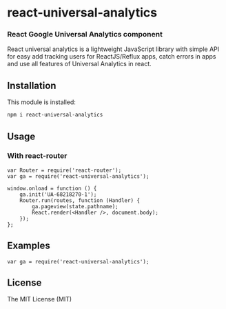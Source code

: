 # react-universal-analytics

### React Google Universal Analytics component

React universal analytics is a lightweight JavaScript library with simple API for easy add tracking users for ReactJS/Reflux apps, 
catch errors in apps and use all features of Universal Analytics in react.


## Installation
This module is installed:

```bash
npm i react-universal-analytics
```


## Usage

### With react-router

```
var Router = require('react-router');
var ga = require('react-universal-analytics');

window.onload = function () {
    ga.init('UA-68218270-1');
    Router.run(routes, function (Handler) {
        ga.pageview(state.pathname);
        React.render(<Handler />, document.body);
    });
};
```


## Examples

```
var ga = require('react-universal-analytics');
```



## License

The MIT License (MIT)
